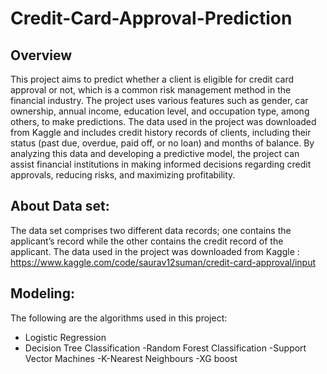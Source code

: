 # Credit-Card-Approval-Prediction

## Overview
This project aims to predict whether a client is eligible for credit card approval or not, which is a common risk management method in the financial industry. The project uses various features such as gender, car ownership, annual income, education level, and occupation type, among others, to make predictions. The data used in the project was downloaded from Kaggle and includes credit history records of clients, including their status (past due, overdue, paid off, or no loan) and months of balance. By analyzing this data and developing a predictive model, the project can assist financial institutions in making informed decisions regarding credit approvals, reducing risks, and maximizing profitability.

## About Data set:
The data set comprises two different data records; one contains the applicant’s record while the other contains the credit record of the applicant.
The data used in the project was downloaded from Kaggle : https://www.kaggle.com/code/saurav12suman/credit-card-approval/input

## Modeling:
The following are the algorithms used in this project:
- Logistic Regression
- Decision Tree Classification
-Random Forest Classification
-Support Vector Machines
-K-Nearest Neighbours
-XG boost
